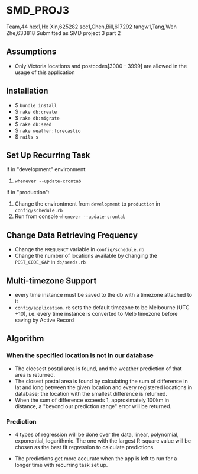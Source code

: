 # SMD_PROJ3

Team,44
hex1,He	Xin,625282
soc1,Chen,Bill,617292
tangw1,Tang,Wen Zhe,633818
Submitted as SMD project 3 part 2




## Assumptions

* Only Victoria locations and postcodes[3000 - 3999] are allowed in the usage of this application

## Installation

* $ `bundle install`
* $ `rake db:create`
* $ `rake db:migrate`
* $ `rake db:seed`
* $ `rake weather:forecastio`
* $ `rails s`

## Set Up Recurring Task
If in "development" environment:

1. `whenever --update-crontab`

If in "production":

1. Change the environtment from `development` to `production` in `config/schedule.rb`
2. Run from console `whenever --update-crontab`


## Change Data Retrieving Frequency

* Change the `FREQUENCY` variable in `config/schedule.rb`
* Change the number of locations available by changing the `POST_CODE_GAP` in `db/seeds.rb`


## Multi-timezone Support

* every time instance must be saved to the db with a timezone attached to it
* `config/application.rb` sets the default timezone to be Melbourne (UTC +10), i.e. every time instance is converted to Melb timezone before saving by Active Record


## Algorithm
### When the specified location is not in our database

* The cloesest postal area is found, and the weather prediction of that area is returned.
* The closest postal area is found by calculating the sum of difference in lat and long between the given location and every registered locations in database; the location with the smallest difference is returned.
* When the sum of difference exceeds 1, approximately 100km in distance, a "beyond our prediction range" error will be returned.

### Prediction

* 4 types of regression will be done over the data, linear, polynomial, exponential, logarithmic. The one with the largest R-square value will be chosen as the best fit regression to calculate predictions.

* The predictions get more accurate when the app is left to run for a longer time with recurring task set up.
